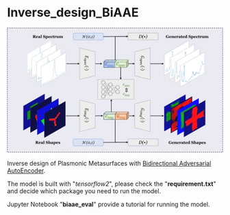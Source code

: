 # Inverse_design_BiAAE

<p align="center">
<img src=image/biaae.png />
</p>

Inverse design of Plasmonic Metasurfaces with [Bidirectional Adversarial AutoEncoder](https://www.ncbi.nlm.nih.gov/pmc/articles/PMC7182000/pdf/fphar-11-00269.pdf).

The model is built with "*tensorflow2*", please check the "**requirement.txt**" and decide which package you need to run the model.

Jupyter Notebook "**biaae_eval**" provide a tutorial for running the model.
